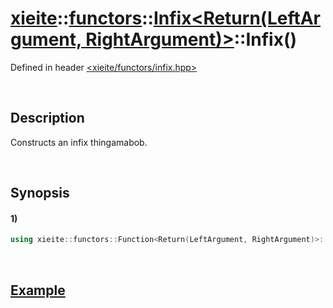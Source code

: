 # [xieite](../../../../../../xieite.md)\:\:[functors](../../../../../../functors.md)\:\:[Infix<Return(LeftArgument, RightArgument)>](../../../../infix.md)\:\:Infix\(\)
Defined in header [<xieite/functors/infix.hpp>](../../../../../../../include/xieite/functors/infix.hpp)

&nbsp;

## Description
Constructs an infix thingamabob.

&nbsp;

## Synopsis
#### 1)
```cpp
using xieite::functors::Function<Return(LeftArgument, RightArgument)>::Function;
```

&nbsp;

## [Example](../../../../function.md#Example)

